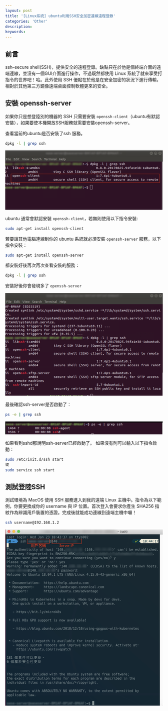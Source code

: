 ```yaml
---
layout: post
title: '[Linux系統] ubuntu利用SSH安全加密連線遠程登錄'
categories: 'Other'
description: 
keywords:
---
```


## 前言
ssh–secure shell(SSH)，提供安全的遠程登錄。缺點只在於他是個終端介面的遠端連線，並沒有一個GUI介面進行操作，不過既然都使用 Linux 系統了就來享受打指令的世界吧！哈。此外使用 SSH 優點在於他是在安全加密的狀況下進行傳輸，相對於其他第三方鏡像遠端桌面控制軟體更來的安全。

## 安裝 openssh-server
如果你只是想登陸別的機器的 SSH 只需要安裝 `openssh-client`（ubuntu有默認安裝），如果要使本機開放SSH服務就需要安裝openssh-server。

查看當前的ubuntu是否安裝了ssh 服務。

```bash
dpkg -l | grep ssh
```

![](/images/posts/other/2019/img1080123-01.png)

ubuntu 通常會默認安裝 `openssh-client`，若無則使用以下指令安裝:

```bash
sudo apt-get install openssh-client
```

若要讓其他電腦連線到你的 ubuntu 系統就必須安裝 `openssh-server` 服務，以下指令安裝：

```bash
sudo apt-get install openssh-server
```

都安裝好後再次再次查看安裝的服務：

```bash
dpkg -l | grep ssh
```
安裝好後你會發現多了 `openssh-server`

![](/images/posts/other/2019/img1080123-02.png)

最後確認ssh-server是否啟動了：

```bash
ps -e | grep ssh
```

![](/images/posts/other/2019/img1080123-03.png)

如果看到sshd那說明ssh-server已經啟動了。
如果沒有則可以輸入以下指令啟動：

```bash
sudo /etc/init.d/ssh start
或
sudo service ssh start 
```

## 測試登陸SSH
測試環境為 MacOS 使用 SSH 服務進入到我的遠端 Linux 主機中。指令為以下範例，你要更換成你的 username 與 IP 位置。首次登入會要求你產生 SHA256 指紋作為辨識用戶裝置的憑證。完成後就能成功連線到遠端主機中囉！

```bash
ssh username@192.168.1.2 
```

![](/images/posts/other/2019/img1080123-04.png)
